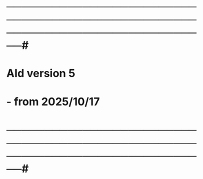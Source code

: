 # ─────────────────────────────────────────────────────────────────────────────#
# AId version 5
# - from 2025/10/17
# ─────────────────────────────────────────────────────────────────────────────#
